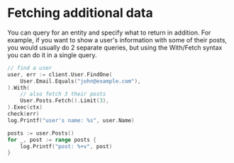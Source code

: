 # Fetching additional data

You can query for an entity and specify what to return in addition. For example, if you want to show a user's information with some of their posts, you would usually do 2 separate queries, but using the With/Fetch syntax you can do it in a single query.

```go
// find a user
user, err := client.User.FindOne(
    User.Email.Equals("john@example.com"),
).With(
    // also fetch 3 their posts
    User.Posts.Fetch().Limit(3),
).Exec(ctx)
check(err)
log.Printf("user's name: %s", user.Name)

posts := user.Posts()
for _, post := range posts {
    log.Printf("post: %+v", post)
}
```
